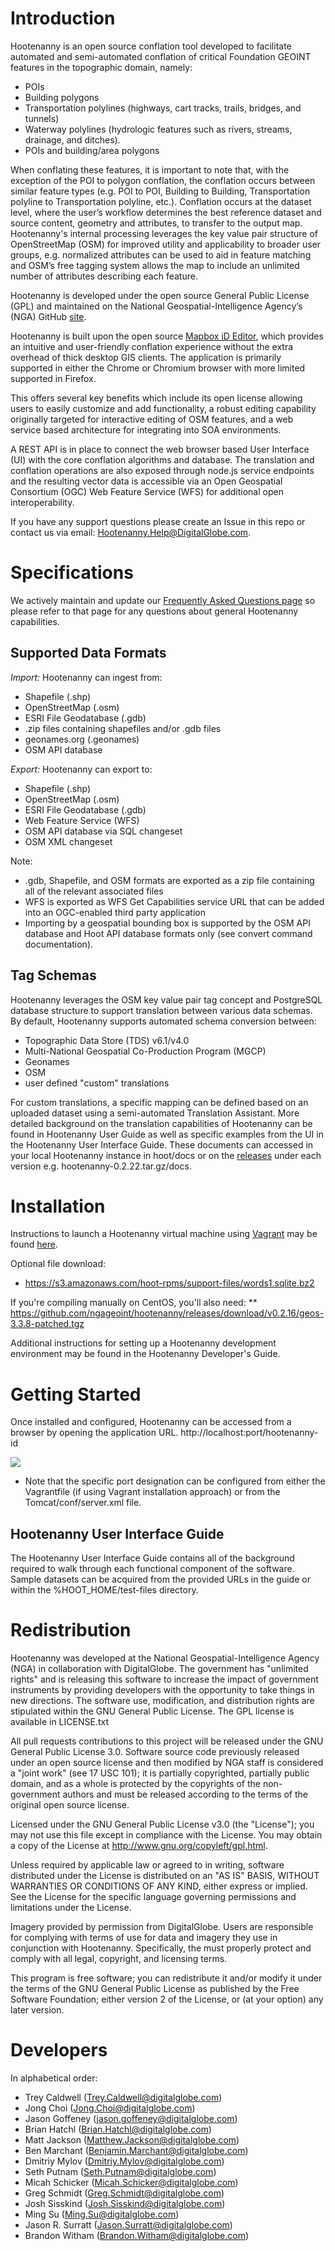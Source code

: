 # Introduction

Hootenanny is an open source conflation tool developed to facilitate automated and semi-automated conflation 
of critical Foundation GEOINT features in the topographic domain, namely: 
* POIs
* Building polygons
* Transportation polylines (highways, cart tracks, trails, bridges, and tunnels)
* Waterway polylines (hydrologic features such as rivers, streams, drainage, and ditches).
* POIs and building/area polygons

When conflating these features, it is important to note that, with the exception of the POI to polygon conflation, the conflation occurs between similar feature types (e.g. POI to POI, Building to Building, Transportation polyline to Transportation polyline, etc.).  Conflation occurs at the dataset level, where the user’s workflow determines the best reference dataset and source content, geometry and attributes, to transfer to the output map.  Hootenanny's internal processing leverages the key value pair structure of OpenStreetMap (OSM) for improved utility and applicability to broader user groups, e.g. normalized attributes can be used to aid in feature matching and OSM’s free tagging system allows the map to include an unlimited number of attributes describing each feature.  

Hootenanny is developed under the open source General Public License (GPL) and maintained on the National Geospatial-Intelligence Agency’s (NGA) GitHub [site](https://github.com/ngageoint/hootenanny).

Hootenanny is built upon the open source [Mapbox iD Editor](https://github.com/openstreetmap/iD), which provides an intuitive and user-friendly conflation experience without the extra overhead of thick desktop GIS clients.  The application is primarily supported in either the Chrome or Chromium browser with more limited supported in Firefox.   

This offers several key benefits which include its open license allowing users to easily customize and add functionality, a robust editing capability originally targeted for interactive editing of OSM features, and a web service based architecture for integrating into SOA environments.  

A REST API is in place to connect the web browser based User Interface (UI) with the core conflation algorithms and database.  The translation and conflation operations are also exposed through node.js service endpoints and the resulting vector data is accessible via an Open Geospatial Consortium (OGC) Web Feature Service (WFS) for additional open 
interoperability. 

If you have any support questions please create an Issue in this repo or contact us via email: Hootenanny.Help@DigitalGlobe.com.

# Specifications

We actively maintain and update our [Frequently Asked Questions page](https://github.com/ngageoint/hootenanny/wiki/Frequently-Asked-Questions) 
so please refer to that page for any questions about general Hootenanny capabilities.

## Supported Data Formats
_Import:_ Hootenanny can ingest from:
* Shapefile (.shp)
* OpenStreetMap (.osm)
* ESRI File Geodatabase (.gdb)
* .zip files containing shapefiles and/or .gdb files
* geonames.org (.geonames)
* OSM API database

_Export:_ Hootenanny can export to: 
* Shapefile (.shp)
* OpenStreetMap (.osm)
* ESRI File Geodatabase (.gdb)
* Web Feature Service (WFS)
* OSM API database via SQL changeset
* OSM XML changeset

Note:
* .gdb, Shapefile, and OSM formats are exported as a zip file containing all of the relevant 
associated files
* WFS is exported as WFS Get Capabilities service URL that can be added into an OGC-enabled third party application
* Importing by a geospatial bounding box is supported by the OSM API database and Hoot API database formats only (see convert command documentation).

## Tag Schemas
Hootenanny leverages the OSM key value pair tag concept and PostgreSQL database structure to support translation between various data schemas.  By default, Hootenanny supports automated schema conversion between: 
* Topographic Data Store (TDS) v6.1/v4.0 
* Multi-National Geospatial Co-Production Program (MGCP)
* Geonames
* OSM
* user defined "custom" translations 

For custom translations, a specific mapping can be defined based on an uploaded dataset using a semi-automated Translation Assistant.  More detailed background on the translation capabilities of Hootenanny can be found in Hootenanny User Guide as well as specific examples from the UI in the Hootenanny User Interface Guide. These documents can accessed in your local Hootenanny instance in hoot/docs or on the [releases](https://github.com/ngageoint/hootenanny/releases) under each version e.g. hootenanny-0.2.22.tar.gz/docs. 

# Installation
Instructions to launch a Hootenanny virtual machine using [Vagrant](https://www.vagrantup.com/) may
be found [here](https://github.com/ngageoint/hootenanny/blob/master/VAGRANT.md).

Optional file download:
* https://s3.amazonaws.com/hoot-rpms/support-files/words1.sqlite.bz2

If you're compiling manually on CentOS, you'll also need:
** https://github.com/ngageoint/hootenanny/releases/download/v0.2.16/geos-3.3.8-patched.tgz

Additional instructions for setting up a Hootenanny development environment may be found in the Hootenanny
Developer's Guide.

# Getting Started
Once installed and configured, Hootenanny can be accessed from a browser by opening the application URL.  http://localhost:port/hootenanny-id

![](https://cloud.githubusercontent.com/assets/7560096/11984226/6ed7b6ae-a96e-11e5-9470-dc1f987f0b7a.png)

* Note that the specific port designation can be configured from either the Vagrantfile (if using Vagrant installation approach) or from the Tomcat/conf/server.xml file.  

## Hootenanny User Interface Guide
The Hootenanny User Interface Guide contains all of the background required to walk through each functional 
component of the software.  Sample datasets can be acquired from the provided URLs in the guide or within the 
%HOOT_HOME/test-files directory.

# Redistribution

Hootenanny was developed at the National Geospatial-Intelligence Agency (NGA) in collaboration with DigitalGlobe.  The government has "unlimited rights" and is releasing this software to increase the impact of government instruments by providing developers with the opportunity to take things in new directions. The software use, modification, and distribution rights are stipulated within the GNU General Public License. The GPL license is available in LICENSE.txt

All pull requests contributions to this project will be released under the GNU General Public License 3.0. Software source code previously released under an open source license and then modified by NGA staff is considered a "joint work" (see 17 USC 101); it is partially copyrighted, partially public domain, and as a whole is protected by the copyrights of the non-government authors and must be released according to the terms of the original open source license.

Licensed under the GNU General Public License v3.0 (the "License"); you may not use this file except in compliance with the License. You may obtain a copy of the License at http://www.gnu.org/copyleft/gpl.html.

Unless required by applicable law or agreed to in writing, software distributed under the License is distributed on an "AS IS" BASIS, WITHOUT WARRANTIES OR CONDITIONS OF ANY KIND, either express or implied. See the License for the specific language governing permissions and limitations under the License.

Imagery provided by permission from DigitalGlobe. Users are responsible for complying with terms of use for data and imagery they use in conjunction with Hootenanny. Specifically, the must properly protect and comply with all legal, copyright, and licensing terms.

This program is free software; you can redistribute it and/or modify it under the terms of the GNU General Public License as published by the Free Software Foundation; either version 2 of the License, or (at your option) any later version.

# Developers

In alphabetical order:
* Trey Caldwell (Trey.Caldwell@digitalglobe.com)
* Jong Choi (Jong.Choi@digitalglobe.com)
* Jason Goffeney (jason.goffeney@digitalglobe.com)
* Brian Hatchl (Brian.Hatchl@digitalglobe.com)
* Matt Jackson (Matthew.Jackson@digitalglobe.com)
* Ben Marchant (Benjamin.Marchant@digitalglobe.com)
* Dmitriy Mylov (Dmitriy.Mylov@digitalglobe.com)
* Seth Putnam (Seth.Putnam@digitalglobe.com)
* Micah Schicker (Micah.Schicker@digitalglobe.com)
* Greg Schmidt (Greg.Schmidt@digitalglobe.com)
* Josh Sisskind (Josh.Sisskind@digitalglobe.com)
* Ming Su (Ming.Su@digitalglobe.com)
* Jason R. Surratt (Jason.Surratt@digitalglobe.com)
* Brandon Witham (Brandon.Witham@digitalglobe.com)
